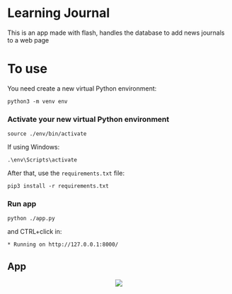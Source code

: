 # Learning Journal
This is an app made with flash, handles the database to add news journals to a web page
# To use
You need create a new virtual Python environment:
```
python3 -m venv env
```
### Activate your new virtual Python environment
```
source ./env/bin/activate
```
If using Windows:
```
.\env\Scripts\activate
```
After that, use the `requirements.txt` file:
```
pip3 install -r requirements.txt
```
### Run app
```
python ./app.py
```
and CTRL+click in:
```
* Running on http://127.0.0.1:8000/ 
```
## App
<p align="center">
  <img src="https://github.com/windyludev/Flask_Learning_Journal_v3/blob/master/static/imgs/cover.jpg">
</p>
